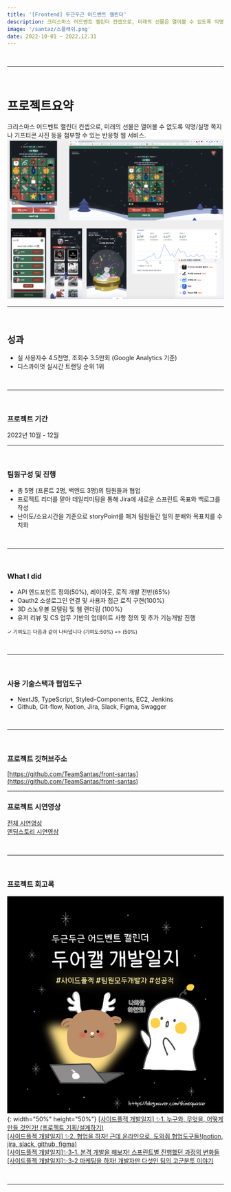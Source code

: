 ```yaml
---
title: '[Frontend] 두근두근 어드벤트 캘린더'
description: 크리스마스 어드벤트 캘린더 컨셉으로, 미래의 선물은 열어볼 수 없도록 익명/실명 쪽지나 기프티콘 사진 등을 첨부할 수 있는 반응형 웹 서비스.
image: '/santaz/스플래쉬.png'
date: 2022-10-01 ~ 2022.12.31
---
```

<br/>
<hr><br/>

# 프로젝트요약
크리스마스 어드벤트 캘린더 컨셉으로, 미래의 선물은 열어볼 수 없도록 익명/실명 쪽지나 기프티콘 사진 등을 첨부할 수 있는 반응형 웹 서비스.
![두어캘](/assets\images\projects\santaz\1.jpg)
<hr><br/>

## 성과
- 실 사용자수 4.5천명, 조회수 3.5만회 (Google Analytics 기준)
- 디스콰이엇 실시간 트랜딩 순위 1위

<br/>
<hr><br/>

### 프로젝트 기간
2022년 10월 - 12월

<hr><br/>

### 팀원구성 및 진행
- 총 5명 (프론트 2명, 백엔드 3명)의 팀원들과 협업
- 프로젝트 리더를 맡아 데일리미팅을 통해 Jira에 새로운 스프린트 목표와 백로그를 작성 
- 난이도/소요시간을 기준으로 storyPoint를 매겨 팀원들간 일의 분배와 목표치를 수치화


<br/>
<hr><br/>

### What I did
- API 엔드포인트 정의(50%), 레이아웃, 로직 개발 전반(65%)
- Oauth2 소셜로그인 연결 및 사용자 접근 로직 구현(100%)
- 3D 스노우볼 모델링 및 웹 랜더링 (100%)
- 유저 리뷰 및 CS 업무 기반의 업데이트 사항 정의 및 추가 기능개발 진행 

<small>✓ 기여도는 다음과 같이 나타냅니다 (기여도:50%) => (50%)</small>

<br/>
<hr><br/>


### 사용 기술스택과 협업도구
- NextJS, TypeScript, Styled-Components, EC2, Jenkins
- Github, Git-flow, Notion, Jira, Slack, Figma, Swagger

<br/>
<hr><br/>

### 프로젝트 깃허브주소

[https://github.com/TeamSantas/front-santas](https://github.com/TeamSantas/front-santas)

<hr/>

### 프로젝트 시연영상
[전체 시연영상](https://youtu.be/Ybjrzsv6dsk)<br/>
[엔딩스토리 시연영상](https://youtu.be/pxiUDfVGSfE)

<br/>
<hr><br/>

### 프로젝트 회고록
![두어캘일지](/assets\images\projects\santaz\두어캘커버.jpg){: width="50%" height="50%"}
[[사이드플젝 개발일지] ✨1. 누구와, 무엇을, 어떻게 만들 것인가! (프로젝트 기획/설계하기)](https://blog.naver.com/shinequasar/222975676980)<br/>
[[사이드플젝 개발일지] ✨2. 협업을 하자! 근데 온라인으로. 도와줘 협업도구들!(notion, jira, slack, github, figma)](https://blog.naver.com/shinequasar/222975783765)<br/>
[[사이드플젝 개발일지]✨3-1. 본격 개발을 해보자! 스프린트별 진행했던 과정의 변화들](https://blog.naver.com/shinequasar/222976714180)<br/>
[[사이드플젝 개발일지]✨3-2 마케팅을 하자! 개발자만 다섯인 팀의 고군분투 이야기](https://blog.naver.com/shinequasar/223026531318)<br/>

<br>
<hr><br>
